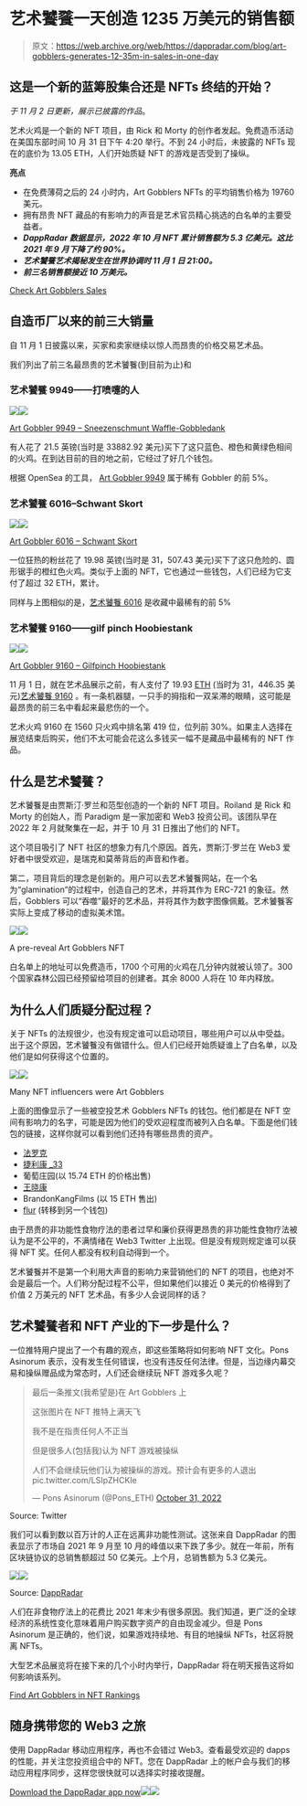 # 艺术饕餮一天创造 1235 万美元的销售额

> 原文：<https://web.archive.org/web/https://dappradar.com/blog/art-gobblers-generates-12-35m-in-sales-in-one-day>

## 这是一个新的蓝筹股集合还是 NFTs 终结的开始？

*于 11 月 2 日更新，展示已披露的作品*。

艺术火鸡是一个新的 NFT 项目，由 Rick 和 Morty 的创作者发起。免费造币活动在美国东部时间 10 月 31 日下午 4:20 举行。不到 24 小时后，未披露的 NFTs 现在的底价为 13.05 ETH，人们开始质疑 NFT 的游戏是否受到了操纵。

**亮点**

*   在免费薄荷之后的 24 小时内，Art Gobblers NFTs 的平均销售价格为 19760 美元。
*   拥有昂贵 NFT 藏品的有影响力的声音是艺术官员精心挑选的白名单的主要受益者。
*   ***DappRadar 数据显示，2022 年 10 月 NFT 累计销售额为 5.3 亿美元。这比 2021 年 9 月下降了约 90%。***
*   ***艺术饕餮艺术揭秘发生在世界协调时 11 月 1 日 21:00。***
*   ***前三名销售额接近 10 万美元。***

[Check Art Gobblers Sales](https://web.archive.org/web/20221130144655/https://dappradar.com/hub/nft-explorer/collection/art-gobblers)

## 自造币厂以来的前三大销量

自 11 月 1 日披露以来，买家和卖家继续以惊人而昂贵的价格交易艺术品。

我们列出了前三名最昂贵的艺术饕餮(到目前为止)和

### 艺术饕餮 9949——打喷嚏的人

![](img/98b8833896e43933cc0b556c40bf1fe1.png)![](img/4c6eb79863d04622b289eb408b7a65b5.png)

[Art Gobbler 9949 – Sneezenschmunt Waffle-Gobbledank](https://web.archive.org/web/20221130144655/https://dappradar.com/hub/assets/eth/0x60bb1e2aa1c9acafb4d34f71585d7e959f387769/1261)

有人花了 21.5 英镑(当时是 33882.92 美元)买下了这只蓝色、橙色和黄绿色相间的火鸡。在到达目前的目的地之前，它经过了好几个钱包。

根据 OpenSea 的工具， [Art Gobbler 9949](https://web.archive.org/web/20221130144655/https://dappradar.com/hub/assets/eth/0x60bb1e2aa1c9acafb4d34f71585d7e959f387769/1261) 属于稀有 Gobbler 的前 5%。

### 艺术饕餮 6016–Schwant Skort

![](img/98b8833896e43933cc0b556c40bf1fe1.png)![](img/ced10320f94bb35f522608ff83358a8d.png)

[Art Gobbler 6016 – Schwant Skor](https://web.archive.org/web/20221130144655/https://dappradar.com/hub/assets/eth/0x60bb1e2aa1c9acafb4d34f71585d7e959f387769/190)[t](https://web.archive.org/web/20221130144655/https://dappradar.com/hub/assets/eth/0x60bb1e2aa1c9acafb4d34f71585d7e959f387769/190)

一位狂热的粉丝花了 19.98 英镑(当时是 31，507.43 美元)买下了这只危险的、圆形锯手的橙红色火鸡。类似于上面的 NFT，它也通过一些钱包，人们已经为它支付了超过 32 ETH，累计。

同样与上图相似的是，[艺术饕餮 6016](https://web.archive.org/web/20221130144655/https://dappradar.com/hub/assets/eth/0x60bb1e2aa1c9acafb4d34f71585d7e959f387769/190) 是收藏中最稀有的前 5%

### 艺术饕餮 9160——gilf pinch Hoobiestank

![](img/98b8833896e43933cc0b556c40bf1fe1.png)![](img/a5b004ac69bfac42ec1a64af746fa331.png)

[Art Gobbler 9160 – Gilfpinch Hoobiestank](https://web.archive.org/web/20221130144655/https://dappradar.com/hub/assets/eth/0x60bb1e2aa1c9acafb4d34f71585d7e959f387769/90)

11 月 1 日，就在艺术品展示之前，有人支付了 19.93 [ETH](https://web.archive.org/web/20221130144655/https://dappradar.com/hub/token/eth/ETH) (当时为 31，446.35 美元)[艺术饕餮 9160](https://web.archive.org/web/20221130144655/https://dappradar.com/hub/assets/eth/0x60bb1e2aa1c9acafb4d34f71585d7e959f387769/90) 。有一条机器腿，一只手的拇指和一双呆滞的眼睛，这可能是最昂贵的前三名中看起来最悲伤的一个。

艺术火鸡 9160 在 1560 只火鸡中排名第 419 位，位列前 30%。如果主人选择在展览结束后购买，他们不太可能会花这么多钱买一幅不是藏品中最稀有的 NFT 作品。

## 什么是艺术饕餮？

艺术饕餮是由贾斯汀·罗兰和范型创造的一个新的 NFT 项目。Roiland 是 Rick 和 Morty 的创始人，而 Paradigm 是一家加密和 Web3 投资公司。该团队早在 2022 年 2 月就聚集在一起，并于 10 月 31 日推出了他们的 NFT。

这个项目吸引了 NFT 社区的想象力有几个原因。首先，贾斯汀·罗兰在 Web3 爱好者中很受欢迎，是瑞克和莫蒂背后的声音和作者。

第二，项目背后的理念是创新的。用户可以去艺术饕餮网站，在一个名为“glamination”的过程中，创造自己的艺术，并将其作为 ERC-721 的象征。然后，Gobblers 可以“吞噬”最好的艺术品，并将其作为数字图像佩戴。艺术饕餮客实际上变成了移动的虚拟美术馆。

![](img/6808f73d59c53885d2652cc11be241c1.png)![](img/b7c91fcf88d13164a39dbb7eed15c721.png)

A pre-reveal Art Gobblers NFT

白名单上的地址可以免费造币，1700 个可用的火鸡在几分钟内就被认领了。300 个国家森林公园已经预留给项目的创建者。其余 8000 人将在 10 年内释放。

## 为什么人们质疑分配过程？

关于 NFTs 的法规很少，也没有规定谁可以启动项目，哪些用户可以从中受益。出于这个原因，艺术饕餮没有做错什么。但人们已经开始质疑谁上了白名单，以及他们是如何获得这个位置的。

![](img/7ca852a19769a52bd0d95c697704434b.png)![](img/9784682063cc91e68d0b5176d06a9017.png)

Many NFT influencers were Art Gobblers

上面的图像显示了一些被空投艺术 Gobblers NFTs 的钱包。他们都是在 NFT 空间有影响力的名字，可能是因为他们的受欢迎程度而被列入白名单。下面是他们钱包的链接，这样你就可以看到他们还持有哪些昂贵的资产。

*   [法罗克](https://web.archive.org/web/20221130144655/https://dappradar.com/hub/wallet/eth/0xc5F59709974262c4AFacc5386287820bDBC7eB3A)
*   [捷利康 _33](https://web.archive.org/web/20221130144655/https://dappradar.com/hub/wallet/eth/0x886478D3cf9581B624CB35b5446693Fc8A58B787)
*   葡萄庄园(以 15.74 ETH 的价格出售)
*   [王晓康](https://web.archive.org/web/20221130144655/https://dappradar.com/hub/wallet/eth/0x3e25dac1092031116E2A7d59953dCEC2824A6C6A)
*   BrandonKangFilms (以 15 ETH 售出)
*   [flur](https://web.archive.org/web/20221130144655/https://dappradar.com/hub/wallet/eth/0xB32B4350C25141e779D392C1DBe857b62b60B4c9) (转移到另一个钱包)

由于昂贵的非功能性食物疗法的患者过早和廉价获得更昂贵的非功能性食物疗法被认为是不公平的，不满情绪在 Web3 Twitter 上出现。但是没有规则规定谁可以获得 NFT 奖。任何人都没有权利自动得到一个。

艺术饕餮并不是第一个利用大声音的影响力来营销他们的 NFT 的项目，也绝对不会是最后一个。人们称分配过程不公平，但如果他们以接近 0 美元的价格得到了价值 2 万美元的 NFT 艺术品，有多少人会说同样的话？

## 艺术饕餮者和 NFT 产业的下一步是什么？

一位推特用户提出了一个有趣的观点，即这些策略将如何影响 NFT 文化。Pons Asinorum 表示，没有发生任何错误，也没有违反任何法律。但是，当边缘内幕交易和操纵赠品成为常态时，人们还会继续玩 NFT 游戏多久呢？

> 最后一条推文(我希望是)在 Art Gobblers 上
> 
> 这张图片在 NFT 推特上满天飞
> 
> 我不是在指责任何人不正当
> 
> 但是很多人(包括我)认为 NFT 游戏被操纵
> 
> 人们不会继续玩他们认为被操纵的游戏。预计会有更多的人退出 pic.twitter.com/LSIpZHCKIe
> 
> — Pons Asinorum (@Pons_ETH) [October 31, 2022](https://web.archive.org/web/20221130144655/https://twitter.com/Pons_ETH/status/1587220436986855426?ref_src=twsrc%5Etfw)

Source: Twitter

我们可以看到数以百万计的人正在远离非功能性测试。这张来自 DappRadar 的图表显示了市场自 2021 年 9 月至 10 月的峰值以来下跌了多少。就在一年前，所有区块链协议的总销售额超过 50 亿美元。上个月，总销售额为 5.3 亿美元。

![](img/d02aa66fc2d2967ec1cf6b7702031cd3.png)![](img/69216cb588d7916f40159d59368aeb99.png)

Source: [DappRadar](https://web.archive.org/web/20221130144655/https://dappradar.com/nft)

人们在非食物疗法上的花费比 2021 年末少有很多原因。我们知道，更广泛的全球经济的系统性变化意味着用户购买数字资产的自由现金减少。但是 Pons Asinorum 是正确的，他们说，如果游戏持续地、有目的地操纵 NFTs，社区将脱离 NFTs。

大型艺术品展览将在接下来的几个小时内举行，DappRadar 将在明天报告这将如何影响该系列。

[Find Art Gobblers in NFT Rankings](https://web.archive.org/web/20221130144655/https://dappradar.com/nft/collections)

## 随身携带您的 Web3 之旅

使用 DappRadar 移动应用程序，再也不会错过 Web3。查看最受欢迎的 dapps 的性能，并关注您投资组合中的 NFT。您在 DappRadar 上的帐户会与我们的移动应用程序同步，这样您很快就可以选择实时接收提醒。

[Download the DappRadar app now](https://web.archive.org/web/20221130144655/https://dappradar.app.link/blog)[](https://web.archive.org/web/20221130144655/https://play.google.com/store/apps/details?id=com.portfolio.dappradar)[![](img/a3634373d68930c5d4e8a7fce618f91f.png)<picture>![](img/8280aa5042641941074c13e9cff46153.png)</picture>](https://web.archive.org/web/20221130144655/https://play.google.com/store/apps/details?id=com.portfolio.dappradar)